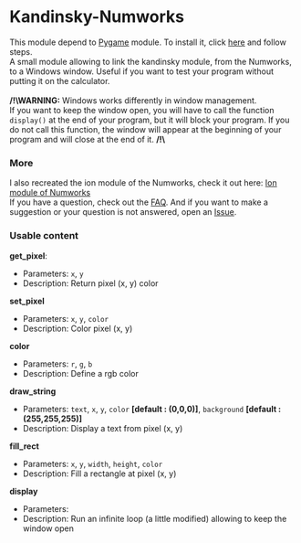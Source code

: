 # Kandinsky-Numworks
This module depend to [Pygame](https://fr.wikibooks.org/wiki/Pygame/Introduction_%C3%A0_Pygame) module. To install it, click [here](https://github.com/ZetaMap/Kandinsky-Numworks/blob/main/FAQ.md#how-to-install-pygame) and follow steps. <br>
A small module allowing to link the kandinsky module, from the Numworks, to a Windows window. 
Useful if you want to test your program without putting it on the calculator. <br><br>
**/!\\WARNING:** Windows works differently in window management. <br>
If you want to keep the window open, you will have to call the  function ``display()`` at the end of your program, but it will block your program. If you do not call this function, the window will appear at the beginning of your program and will close at the end of it. **/!\\**

### More
I also recreated the ion module of the Numworks, check it out here: [Ion module of Numworks](https://github.com/ZetaMap/Ion-numworks)<br>
If you have a question, check out the [FAQ](https://github.com/ZetaMap/Kandinsky-Numworks/blob/main/FAQ.md). And if you want to make a suggestion or your question is not answered, open an [Issue](https://github.com/ZetaMap/Kandinsky-Numworks/issues/new).

### Usable content
**get_pixel**:
* Parameters: ``x``, ``y``
* Description: Return pixel (x, y) color

**set_pixel**
* Parameters: ``x``, ``y``, ``color``
* Description: Color pixel (x, y)

**color**
* Parameters: ``r``, ``g``, ``b``
* Description: Define a rgb color

**draw_string**
* Parameters: ``text``, ``x``, ``y``, ``color`` **[default : (0,0,0)]**, ``background`` **[default : (255,255,255)]**
* Description: Display a text from pixel (x, y)

**fill_rect**
* Parameters: ``x``, ``y``, ``width``, ``height``, ``color``
* Description: Fill a rectangle at pixel (x, y)

**display**
* Parameters:
* Description: Run an infinite loop (a little modified) allowing to keep the window open
